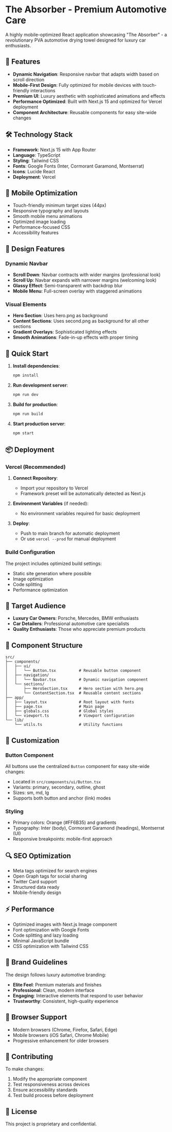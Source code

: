 # The Absorber - Premium Automotive Care

A highly mobile-optimized React application showcasing "The Absorber" - a revolutionary PVA automotive drying towel designed for luxury car enthusiasts.

## 🚀 Features

- **Dynamic Navigation**: Responsive navbar that adapts width based on scroll direction
- **Mobile-First Design**: Fully optimized for mobile devices with touch-friendly interactions
- **Premium UI**: Luxury aesthetic with sophisticated animations and effects
- **Performance Optimized**: Built with Next.js 15 and optimized for Vercel deployment
- **Component Architecture**: Reusable components for easy site-wide changes

## 🛠 Technology Stack

- **Framework**: Next.js 15 with App Router
- **Language**: TypeScript
- **Styling**: Tailwind CSS
- **Fonts**: Google Fonts (Inter, Cormorant Garamond, Montserrat)
- **Icons**: Lucide React
- **Deployment**: Vercel

## 📱 Mobile Optimization

- Touch-friendly minimum target sizes (44px)
- Responsive typography and layouts
- Smooth mobile menu animations
- Optimized image loading
- Performance-focused CSS
- Accessibility features

## 🎨 Design Features

### Dynamic Navbar
- **Scroll Down**: Navbar contracts with wider margins (professional look)
- **Scroll Up**: Navbar expands with narrower margins (welcoming look)
- **Glassy Effect**: Semi-transparent with backdrop blur
- **Mobile Menu**: Full-screen overlay with staggered animations

### Visual Elements
- **Hero Section**: Uses hero.png as background
- **Content Sections**: Uses second.png as background for all other sections
- **Gradient Overlays**: Sophisticated lighting effects
- **Smooth Animations**: Fade-in-up effects with proper timing

## 🚀 Quick Start

1. **Install dependencies**:
   ```bash
   npm install
   ```

2. **Run development server**:
   ```bash
   npm run dev
   ```

3. **Build for production**:
   ```bash
   npm run build
   ```

4. **Start production server**:
   ```bash
   npm start
   ```

## 📦 Deployment

### Vercel (Recommended)

1. **Connect Repository**:
   - Import your repository to Vercel
   - Framework preset will be automatically detected as Next.js

2. **Environment Variables** (if needed):
   - No environment variables required for basic deployment

3. **Deploy**:
   - Push to main branch for automatic deployment
   - Or use `vercel --prod` for manual deployment

### Build Configuration

The project includes optimized build settings:
- Static site generation where possible
- Image optimization
- Code splitting
- Performance optimization

## 🎯 Target Audience

- **Luxury Car Owners**: Porsche, Mercedes, BMW enthusiasts
- **Car Detailers**: Professional automotive care specialists
- **Quality Enthusiasts**: Those who appreciate premium products

## 🔧 Component Structure

```
src/
├── components/
│   ├── ui/
│   │   └── Button.tsx          # Reusable button component
│   ├── navigation/
│   │   └── Navbar.tsx          # Dynamic navigation component
│   └── sections/
│       ├── HeroSection.tsx     # Hero section with hero.png
│       └── ContentSection.tsx  # Reusable content sections
├── app/
│   ├── layout.tsx              # Root layout with fonts
│   ├── page.tsx                # Main page
│   ├── globals.css             # Global styles
│   └── viewport.ts             # Viewport configuration
└── lib/
    └── utils.ts                # Utility functions
```

## 📝 Customization

### Button Component
All buttons use the centralized `Button` component for easy site-wide changes:
- Located in `src/components/ui/Button.tsx`
- Variants: primary, secondary, outline, ghost
- Sizes: sm, md, lg
- Supports both button and anchor (link) modes

### Styling
- Primary colors: Orange (#FF6B35) and gradients
- Typography: Inter (body), Cormorant Garamond (headings), Montserrat (UI)
- Responsive breakpoints: mobile-first approach

## 🔍 SEO Optimization

- Meta tags optimized for search engines
- Open Graph tags for social sharing
- Twitter Card support
- Structured data ready
- Mobile-friendly design

## ⚡ Performance

- Optimized images with Next.js Image component
- Font optimization with Google Fonts
- Code splitting and lazy loading
- Minimal JavaScript bundle
- CSS optimization with Tailwind CSS

## 🎨 Brand Guidelines

The design follows luxury automotive branding:
- **Elite Feel**: Premium materials and finishes
- **Professional**: Clean, modern interface
- **Engaging**: Interactive elements that respond to user behavior
- **Trustworthy**: Consistent, high-quality experience

## 📱 Browser Support

- Modern browsers (Chrome, Firefox, Safari, Edge)
- Mobile browsers (iOS Safari, Chrome Mobile)
- Progressive enhancement for older browsers

## 🤝 Contributing

To make changes:
1. Modify the appropriate component
2. Test responsiveness across devices
3. Ensure accessibility standards
4. Test build process before deployment

## 📄 License

This project is proprietary and confidential.